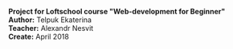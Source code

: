 <b>Project for Loftschool course "Web-development for Beginner"</b><br>
<b>Author:</b> Telpuk Ekaterina<br>
<b>Teacher:</b> Alexandr Nesvit<br>
<b>Create:</b> April 2018
